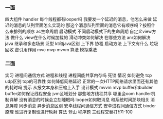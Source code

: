 ### 一面

四大组件
handler 每个线程都有looper吗
我要发一个延迟的消息，他怎么来做
延迟的消息的队列里面怎么实现的
那这个消息队列里面的消息它有顺序吗？按照什么来排列的顺序
ac生命周期 启动模式 不同启动模式下的生命周期
自定义view方法 做什么
view在什么时候加载的
滑动冲突如何解决 在哪些方法
anr如何解决
java 继承和多态场景
泛型 kt和java区别 上下界
协程 启动方法 上下文有什么
垃圾回收 
虚引用作用
mvc mvp mvvm
算法 模拟乘法



### 二面

实习
进程间通信方式
进程和线程
进程间能共享内存吗
死锁 情况 如何避免
tcp udp区别
tcp的可靠性
如何降低网络延迟
正常的一次HTTP网络请求里面还有其他的耗时吗
提示 从报文本身和压缩上入手
设计模式
mvvm mvp
buffer和builder
buffer如何保证线程安全
jvm区域划分
那些地方线程共享
哪里会oom
handler机制详解
没有消息的时候会立刻睡眠吗
looper如何取消息 和系统时间那块相关
消息屏障
同步消息 异步消息区别
安卓线程间通信方式
安卓进程间通信方式
binder原理 谁进行复制谁进行映射
算法
登山
程序题
三线程交替打印1-100